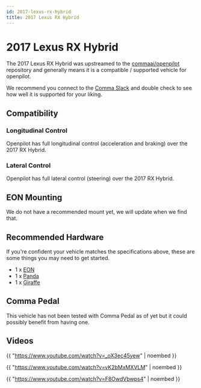 ```yaml
---
id: 2017-lexus-rx-hybrid
title: 2017 Lexus RX Hybrid
---
```

# 2017 Lexus RX Hybrid

The 2017 Lexus RX Hybrid was upstreamed to the [commaai/openpilot](https://github.com/commaai/openpilot) repository and generally means it is a compatible / supported vehicle for openpilot.

We recommend you connect to the [Comma Slack](https://slack.comma.ai) and double check to see how well it is supported for your liking.

## Compatibility

### Longitudinal Control

Openpilot has full longitudinal control (acceleration and braking) over the 2017 RX Hybrid.

### Lateral Control

Openpilot has full lateral control (steering) over the 2017 RX Hybrid.

## EON Mounting

We do not have a recommended mount yet, we will update when we find that.

## Recommended Hardware

If you're confident your vehicle matches the specifications above, these are some things you may need to get started.

* 1 x [EON](/hardware/eon/)
* 1 x [Panda](/hardware/panda/)
* 1 x [Giraffe](/hardware/giraffe/)

## Comma Pedal

This vehicle has not been tested with Comma Pedal as of yet but it could possibly benefit from having one.


## Videos

{{ "https://www.youtube.com/watch?v=_oX3ec45yew" | noembed }}


{{ "https://www.youtube.com/watch?v=vK2bMxMXVLM" | noembed }}


{{ "https://www.youtube.com/watch?v=F8OwdVbwps4" | noembed }}


